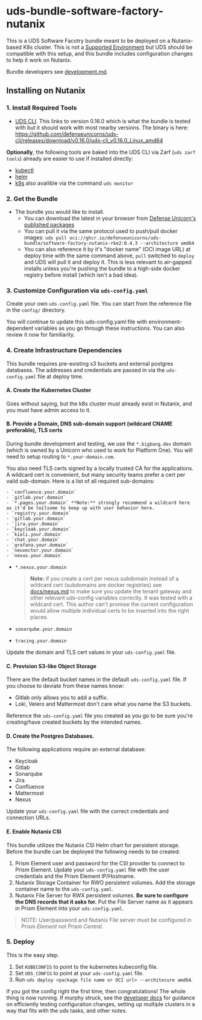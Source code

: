 # uds-bundle-software-factory-nutanix

This is a UDS Software Facotry bundle meant to be deployed on a Nutanix-based K8s cluster. This is not a [Supported Environment](https://uds.defenseunicorns.com/reference/uds-core/distribution-support/) but UDS should be compatible with this setup, and this bundle includes configuration changes to help it work on Nutanix.

Bundle developers see [development.md](docs/development.md).

## Installing on Nutanix

### 1. Install Required Tools

- [UDS CLI](https://github.com/defenseunicorns/uds-cli/tree/v0.16.0). This links to version 0.16.0 which is what the bundle is tested with but it should work with most nearby versions. The binary is here: <https://github.com/defenseunicorns/uds-cli/releases/download/v0.16.0/uds-cli_v0.16.0_Linux_amd64>

**Optionally**, the following tools are baked into the UDS CLI via Zarf (`uds zarf tools`) already are easier to use if installed directly:

- [kubectl](https://kubernetes.io/docs/tasks/tools/#kubectl)
- [helm](https://helm.sh/docs/intro/install/)
- [k9s](https://k9scli.io/topics/install/) also availible via the command `uds monitor`

### 2. Get the Bundle

- The bundle you would like to install.
  - You can download the latest in your browser from [Defense Unicorn's published packages](https://github.com/orgs/defenseunicorns/packages?repo_name=uds-bundle-software-factory-nutanix)
  - You can pull it via the same protocol used to push/pull docker images: `uds pull oci://ghcr.io/defenseunicorns/uds-bundle/software-factory-nutanix-rke2:0.4.3 --architecture amd64`
  - You can also reference it by it's "docker name" (OCI image URL) at deploy time with the same command above, `pull` switched to `deploy` and UDS will pull it and deploy it. This is less relevant to air-gapped installs unless you're pushing the bundle to a high-side docker registry before install (which isn't a bad idea).

### 3. Customize Configuration via `uds-config.yaml`

Create your own `uds-config.yaml` file. You can start from the reference file in the `config/` directory.

You will continue to update this uds-config.yaml file with environment-dependent variables as you go through these instructions. You can also review it now for familiarity.

### 4. Create Infrastructure Dependencies

This bundle requires pre-existing s3 buckets and external postgres databases. The addresses and credentials are passed in via the `uds-config.yaml` file at deploy time. 

#### A. Create the Kubernetes Cluster

Goes without saying, but the k8s cluster must already exist in Nutanix, and you must have admin access to it.

#### B. Provide a Domain, DNS sub-domain support (wildcard CNAME preferable), TLS certs

During bundle development and testing, we use the `*.bigbang.dev` domain (which is owned by a Unicorn who used to work for Platform One). You will need to setup routing to `*.your-domain.com`.

You also need TLS certs signed by a locally trusted CA for the applications. A wildcard cert is convenient, but many security teams prefer a cert per valid sub-domain. Here is a list of all required sub-domains:

	- `confluence.your.domain`
	- `gitlab.your.domain`
	- `*.pages.your.domain` **Note:** strongly recommend a wildcard here as it'd be toilsome to keep up with user behavior here.
	- `registry.your.domain`
	- `gitlab.your.domain`
	- `jira.your.domain`
	- `keycloak.your.domain`
	- `kiali.your.domain`
	- `chat.your.domain`
	- `grafana.your.domain`
	- `neuvector.your.domain`
	- `nexus.your.domain`
  - `*.nexus.your.domain` 
  
    > **Note:** if you create a cert per nexus subdomain instead of a wildcard cert (subdomains are docker registries) see [docs/nexus.md](docs/nexus.md) to make sure you update the tenant gateway and other relevant uds-config variables correctly. It was tested with a wildcard cert. This author can't promise the current configuration would allow multiple individual certs to be inserted into the right places.
	
  - `sonarqube.your.domain`
  - `tracing.your.domain`

Update the domain and TLS cert values in your `uds-config.yaml` file.

#### C. Provision S3-like Object Storage

There are the default bucket names in the default `uds-config.yaml` file. If you choose to deviate from these names know:
- Gitlab only allows you to add a suffix. 
- Loki, Velero and Mattermost don't care what you name the S3 buckets.

Reference the `uds-config.yaml` file you created as you go to be sure you're creating/have created buckets by the intended names.

#### D. Create the Postgres Databases.

The following applications require an external database:
- Keycloak
- Gitlab
- Sonarqube
- Jira
- Confluence
- Mattermost
- Nexus

Update your `uds-config.yaml` file with the correct credentials and connection URLs.

#### E. Enable Nutanix CSI

This bundle utilizes the Nutanix CSI Helm chart for persistent storage. Before the bundle can be deployed the following needs to be created:
1. Prism Element user and password for the CSI provider to connect to Prism Element. Update your `uds-config.yaml` file with the user credentials and the Prism Element IP/Hostname.
2. Nutanix Storage Container for RWO persistent volumes. Add the storage container name to the `uds-config.yaml`.
3. Nutanix File Server for RWX persistent volumes. **Be sure to configure the DNS records that it asks for.** Put the File Server name as it appears in Prism Element into your `uds-config.yaml`.

> NOTE: User/password and Nutanix File server must be configured in Prism _Element_ not Prism _Central_.

### 5. Deploy

This is the easy step.

1. Set `KUBECONFIG` to point to the kubernetes kubeconfig file.
2. Set `UDS_CONFIG` to point at your `uds-config.yaml` file.
3. Run `uds deploy <package file name or OCI url> --architecure amd64`.

If you got the config right the first time, then congratulations! The whole thing is now running. If murphy struck, see the [developer docs](docs/development.md) for guidance on efficiently testing configuration changes, setting up multiple clusters in a way that fits with the uds tasks, and other notes.
